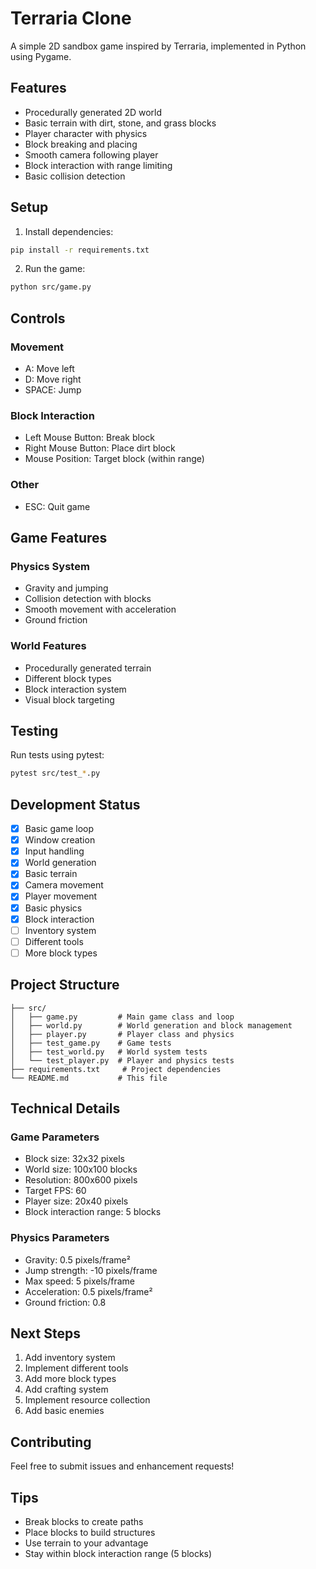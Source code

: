 # Terraria Clone

A simple 2D sandbox game inspired by Terraria, implemented in Python using Pygame.

## Features

- Procedurally generated 2D world
- Basic terrain with dirt, stone, and grass blocks
- Player character with physics
- Block breaking and placing
- Smooth camera following player
- Block interaction with range limiting
- Basic collision detection

## Setup

1. Install dependencies:
```bash
pip install -r requirements.txt
```

2. Run the game:
```bash
python src/game.py
```

## Controls

### Movement
- A: Move left
- D: Move right
- SPACE: Jump

### Block Interaction
- Left Mouse Button: Break block
- Right Mouse Button: Place dirt block
- Mouse Position: Target block (within range)

### Other
- ESC: Quit game

## Game Features

### Physics System
- Gravity and jumping
- Collision detection with blocks
- Smooth movement with acceleration
- Ground friction

### World Features
- Procedurally generated terrain
- Different block types
- Block interaction system
- Visual block targeting

## Testing

Run tests using pytest:
```bash
pytest src/test_*.py
```

## Development Status
- [x] Basic game loop
- [x] Window creation
- [x] Input handling
- [x] World generation
- [x] Basic terrain
- [x] Camera movement
- [x] Player movement
- [x] Basic physics
- [x] Block interaction
- [ ] Inventory system
- [ ] Different tools
- [ ] More block types

## Project Structure
```
├── src/
│   ├── game.py         # Main game class and loop
│   ├── world.py        # World generation and block management
│   ├── player.py       # Player class and physics
│   ├── test_game.py    # Game tests
│   ├── test_world.py   # World system tests
│   └── test_player.py  # Player and physics tests
├── requirements.txt     # Project dependencies
└── README.md           # This file
```

## Technical Details

### Game Parameters
- Block size: 32x32 pixels
- World size: 100x100 blocks
- Resolution: 800x600 pixels
- Target FPS: 60
- Player size: 20x40 pixels
- Block interaction range: 5 blocks

### Physics Parameters
- Gravity: 0.5 pixels/frame²
- Jump strength: -10 pixels/frame
- Max speed: 5 pixels/frame
- Acceleration: 0.5 pixels/frame²
- Ground friction: 0.8

## Next Steps
1. Add inventory system
2. Implement different tools
3. Add more block types
4. Add crafting system
5. Implement resource collection
6. Add basic enemies

## Contributing

Feel free to submit issues and enhancement requests!

## Tips
- Break blocks to create paths
- Place blocks to build structures
- Use terrain to your advantage
- Stay within block interaction range (5 blocks)